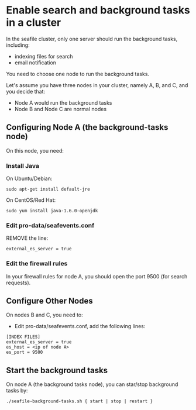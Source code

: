# Enable search and background tasks in a cluster
In the seafile cluster, only one server should run the background tasks, including:

- indexing files for search
- email notification


You need to choose one node to run the background tasks. 

Let's assume you have three nodes in your cluster, namely A, B, and C, and you decide that:

* Node A would run the background tasks
* Node B and Node C are normal nodes


## Configuring Node A (the background-tasks node)

On this node, you need:

### Install Java

On Ubuntu/Debian:
```
sudo apt-get install default-jre
```

On CentOS/Red Hat:
```
sudo yum install java-1.6.0-openjdk
```

### Edit pro-data/seafevents.conf

REMOVE the line:

```
external_es_server = true
```

### Edit the firewall rules

In your firewall rules for node A, you should open the port 9500 (for search requests).

## Configure Other Nodes

On nodes B and C, you need to:

* Edit pro-data/seafevents.conf, add the following lines:
```
[INDEX FILES]
external_es_server = true
es_host = <ip of node A>
es_port = 9500
```

## Start the background tasks

On node A (the background tasks node), you can star/stop background tasks by:

```
./seafile-background-tasks.sh { start | stop | restart }
```
